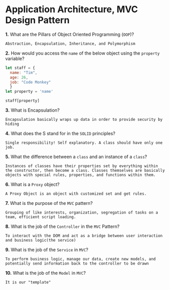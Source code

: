 # Application Architecture, MVC Design Pattern

**1.** What are the Pillars of Object Oriented Programming (`OOP`)?
<!-- enter you answer in the space below -->
```
Abstraction, Encapsulation, Inheritance, and Polymorphism
```
**2.** How would you access the `name` of the below object using the `property` variable?
```js
let staff = {
  name: "Tim",
  age: 26,
  job: "Code Monkey"
  }
let property = 'name'
```
<!-- enter you answer in the space below -->
```
staff[property]
```
**3.** What is Encapsulation?
<!-- enter you answer in the space below -->
```
Encapsulation basically wraps up data in order to provide security by hiding 
```
**4.** What does the S stand for in the `SOLID` principles?
<!-- enter you answer in the space below -->
```
Single responsibility! Self explanatory. A class should have only one job.
```
**5.** What the difference between a `class` and an instance of a `class`?
<!-- enter you answer in the space below -->
```
Instances of classes have their properties set by everything within the constructor, then become a class. Classes themselves are basically objects with special rules, properties, and functions within them.
```
**6.** What is a `Proxy` object?
<!-- enter you answer in the space below -->
```
A Proxy Object is an object with customized set and get rules.
```

**7.** What is the purpose of the `MVC` pattern?
<!-- enter you answer in the space below -->
```
Grouping of like interests, organization, segregation of tasks on a team, efficient script loading.
```
**8.** What is the job of the `Controller` in the `MVC` Pattern?
<!-- enter you answer in the space below -->
```
To interact with the DOM and act as a bridge between user interaction and business logic(the service)
```

**9.** What is the job of the `Service` in `MVC`?
<!-- enter you answer in the space below -->
```
To perform business logic, manage our data, create new models, and potentially send information back to the controller to be drawn
```
**10.** What is the job of the `Model` in `MVC`?
<!-- enter you answer in the space below -->
```
It is our "template" 
```
